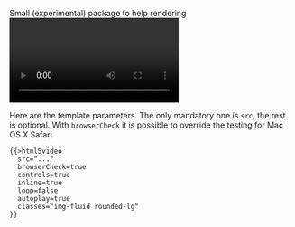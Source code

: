 Small (experimental) package to help rendering <video> elements in Meteor Blaze on Safari

Here are the template parameters. The only mandatory one is `src`, the rest is optional. With `browserCheck` it is possible to override the testing for Mac OS X Safari

```
{{>html5video
  src="..."
  browserCheck=true
  controls=true
  inline=true
  loop=false
  autoplay=true
  classes="img-fluid rounded-lg"
}}
```